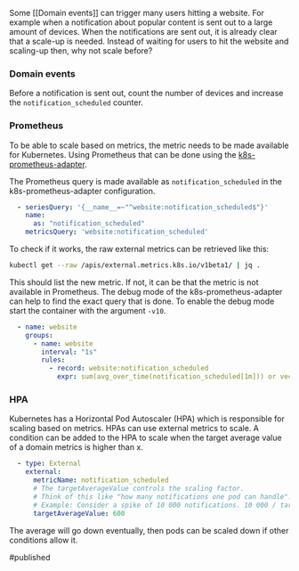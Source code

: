 Some [[Domain events]] can trigger many users hitting a website. For example when a notification about popular content is sent out to a large amount of devices. When the notifications are sent out, it is already clear that a scale-up is needed. Instead of waiting for users to hit the website and scaling-up then, why not scale before?

### Domain events
Before a notification is sent out, count the number of devices and increase the `notification_scheduled` counter.

### Prometheus
To be able to scale based on metrics, the metric needs to be made available for Kubernetes. Using Prometheus that can be done using the [k8s-prometheus-adapter](https://github.com/DirectXMan12/k8s-prometheus-adapter). 

The Prometheus query is made available as `notification_scheduled` in the k8s-prometheus-adapter configuration.

```yaml
  - seriesQuery: '{__name__=~"^website:notification_scheduled$"}'
    name:
      as: "notification_scheduled"
    metricsQuery: 'website:notification_scheduled'
```

To check if it works, the raw external metrics can be retrieved like this:

```bash
kubectl get --raw /apis/external.metrics.k8s.io/v1beta1/ | jq .
```

This should list the new metric. If not, it can be that the metric is not available in Prometheus. The debug mode of the k8s-prometheus-adapter can help to find the exact query that is done. To enable the debug mode start the container with the argument `-v10`.

```yaml
  - name: website
    groups:
      - name: website
        interval: "1s"
        rules:
          - record: website:notification_scheduled
            expr: sum(avg_over_time(notification_scheduled[1m])) or vector(0)
```


### HPA
Kubernetes has a Horizontal Pod Autoscaler (HPA) which is responsible for scaling based on metrics. HPAs can use external metrics to scale. 
A condition can be added to the HPA to scale when the target average value of a domain metrics is higher than x.

```yaml
  - type: External
    external:
      metricName: notification_scheduled
      # The targetAverageValue controls the scaling factor.
      # Think of this like "how many notifications one pod can handle".
      # Example: Consider a spike of 10 000 notifications. 10 000 / targetAverageValue additional pods will be started.
      targetAverageValue: 600
```

The average  will go down eventually, then pods can be scaled down if other conditions allow it.

#published
